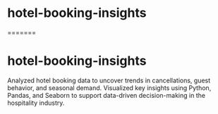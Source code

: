 
# hotel-booking-insights
=======
# hotel-booking-insights
Analyzed hotel booking data to uncover trends in cancellations, guest behavior, and seasonal demand. Visualized key insights using Python, Pandas, and Seaborn to support data-driven decision-making in the hospitality industry.

